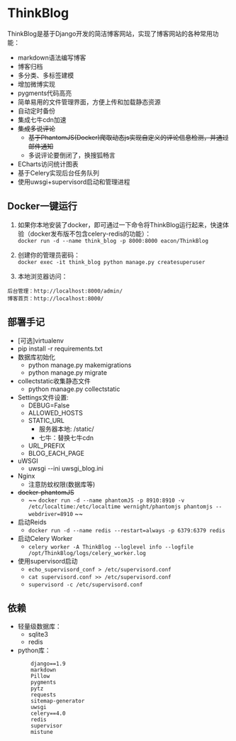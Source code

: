 # ThinkBlog

ThinkBlog是基于Django开发的简洁博客网站，实现了博客网站的各种常用功能：
- markdown语法编写博客
- 博客归档
- 多分类、多标签建模
- 增加微博实现
- pygments代码高亮
- 简单易用的文件管理界面，方便上传和加载静态资源
- 自动定时备份
- 集成七牛cdn加速
- ~~集成多说评论~~
    - ~~基于PhantomJS(Docker)爬取动态js实现自定义的评论信息检测，并通过邮件通知~~
    - 多说评论要倒闭了，换搜狐畅言
- ECharts访问统计图表
- 基于Celery实现后台任务队列
- 使用uwsgi+supervisord启动和管理进程


## Docker一键运行
1. 如果你本地安装了docker，即可通过一下命令将ThinkBlog运行起来，快速体验（docker发布版不包含celery-redis的功能）：  
```docker run -d --name think_blog -p 8000:8000 eacon/ThinkBlog```

2. 创建你的管理员密码：  
```docker exec -it think_blog python manage.py createsuperuser```

3. 本地浏览器访问：   
```
后台管理：http://localhost:8000/admin/
博客首页：http://localhost:8000/
```



## 部署手记
- [可选]virtualenv
- pip install -r requirements.txt
- 数据库初始化
    + python manage.py makemigrations
    + python manage.py migrate
- collectstatic收集静态文件
    + python manage.py collectstatic
- Settings文件设置:
    - DEBUG=False
    - ALLOWED_HOSTS
    - STATIC_URL
        - 服务器本地: /static/
        - 七牛：替换七牛cdn
    - URL_PREFIX
    - BLOG_EACH_PAGE
-  uWSGI
    +  uwsgi --ini uwsgi_blog.ini
-  Nginx
    - 注意防蚊权限(数据库等)
- ~~docker-phantomJS~~
    - ~~ ```docker run -d --name phantomJS -p 8910:8910 -v /etc/localtime:/etc/localtime wernight/phantomjs phantomjs --webdriver=8910``` ~~
- 启动Reids
    - ```docker run -d --name redis --restart=always -p 6379:6379 redis```
- 启动Celery Worker
    - ```celery worker -A ThinkBlog --loglevel info --logfile /opt/ThinkBlog/logs/celery_worker.log```
- 使用supervisord启动
    - ```echo_supervisord_conf > /etc/supervisord.conf```
    - ```cat supervisord.conf >> /etc/supervisord.conf```
    - ```supervisord -c /etc/supervisord.conf```


## 依赖
- 轻量级数据库：
    - sqlite3
    - redis
- python库：
    ```
        django==1.9
        markdown
        Pillow
        pygments
        pytz
        requests
        sitemap-generator
        uwsgi
        celery==4.0
        redis
        supervisor
        mistune
    ```    
    
    
    